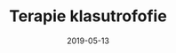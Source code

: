 ---
template: participate-link
date: 2019-05-13
title: Terapie klasutrofofie
featuredImage: /assets/flyers/Klaustrofobie.jpg
pdf: "Klaustrofobie"
---